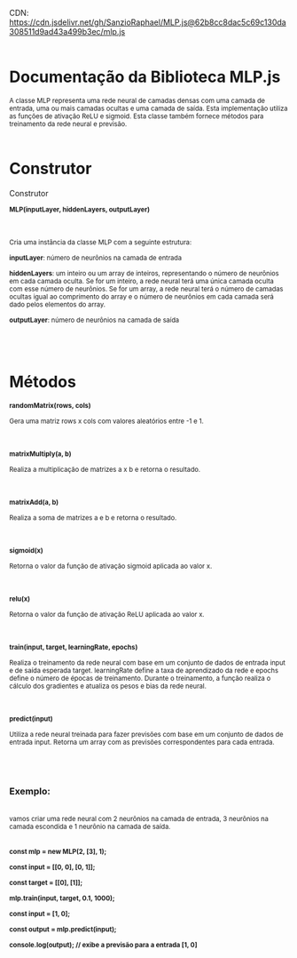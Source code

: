 CDN: https://cdn.jsdelivr.net/gh/SanzioRaphael/MLP.js@62b8cc8dac5c69c130da308511d9ad43a499b3ec/mlp.js
</br></br>
# Documentação da Biblioteca MLP.js
<sub>A classe MLP representa uma rede neural de camadas densas com uma camada de entrada, uma ou mais camadas ocultas e uma camada de saída. Esta implementação utiliza as funções de ativação ReLU e sigmoid. Esta classe também fornece métodos para treinamento da rede neural e previsão.</sub>
</br></br>
<h1>Construtor</h1>
<p>Construtor</p>
<p><sub><strong>MLP(inputLayer, hiddenLayers, outputLayer)</strong></sub></p>
</br>
<p><sub>Cria uma instância da classe MLP com a seguinte estrutura:</sub></p>
<p><sub><strong>inputLayer</strong>: número de neurônios na camada de entrada</sub></p>
<p><sub><strong>hiddenLayers</strong>: um inteiro ou um array de inteiros, representando o número de neurônios em cada camada oculta. Se for um inteiro, a rede neural terá uma única camada oculta com esse número de neurônios. Se for um array, a rede neural terá o número de camadas ocultas igual ao comprimento do array e o número de neurônios em cada camada será dado pelos elementos do array.</sub></p>
<p><sub><strong>outputLayer</strong>: número de neurônios na camada de saída</sub></p>
</br></br>
<h1>Métodos</h1>
<p><sub><strong>randomMatrix(rows, cols)</strong></sub></p>
<p><sub>Gera uma matriz rows x cols com valores aleatórios entre -1 e 1.</sub></p>
</br>
<p><sub><strong>matrixMultiply(a, b)</strong></sub></p>
<p><sub>Realiza a multiplicação de matrizes a x b e retorna o resultado.</sub></p>
</br>
<p><sub><strong>matrixAdd(a, b)</strong></sub></p>
<p><sub>Realiza a soma de matrizes a e b e retorna o resultado.</sub></p>
</br>
<p><sub><strong>sigmoid(x)</strong></sub></p>
<p><sub>Retorna o valor da função de ativação sigmoid aplicada ao valor x.</sub></p>
</br>
<p><sub><strong>relu(x)</strong></sub></p>
<p><sub>Retorna o valor da função de ativação ReLU aplicada ao valor x.</sub></p>
</br>
<p><sub><strong>train(input, target, learningRate, epochs)</strong></sub></p>
<p><sub>Realiza o treinamento da rede neural com base em um conjunto de dados de entrada input e de saída esperada target. learningRate define a taxa de aprendizado da rede e epochs define o número de épocas de treinamento. Durante o treinamento, a função realiza o cálculo dos gradientes e atualiza os pesos e bias da rede neural.</sub></p>
  </br>
<p><sub><strong>predict(input)</strong></sub></p>
<p><sub>Utiliza a rede neural treinada para fazer previsões com base em um conjunto de dados de entrada input. Retorna um array com as previsões correspondentes para cada entrada.</sub></p>
</br></br>
<h3>Exemplo:</h3></br>
<sub>vamos criar uma rede neural com 2 neurônios na camada de entrada, 3 neurônios na camada escondida e 1 neurônio na camada de saída.</sub>
</br></br><strong>
<p><sub>const mlp = new MLP(2, [3], 1);</sub></p>
<p><sub>const input = [[0, 0], [0, 1]];</sub></p>
<p><sub>const target = [[0], [1]];</sub></p>
<p><sub>mlp.train(input, target, 0.1, 1000);</sub></p>
<p><sub>const input = [1, 0];</sub></p>
<p><sub>const output = mlp.predict(input);</sub></p>
<p><sub>console.log(output); // exibe a previsão para a entrada [1, 0]</sub></p>
  </strong>
